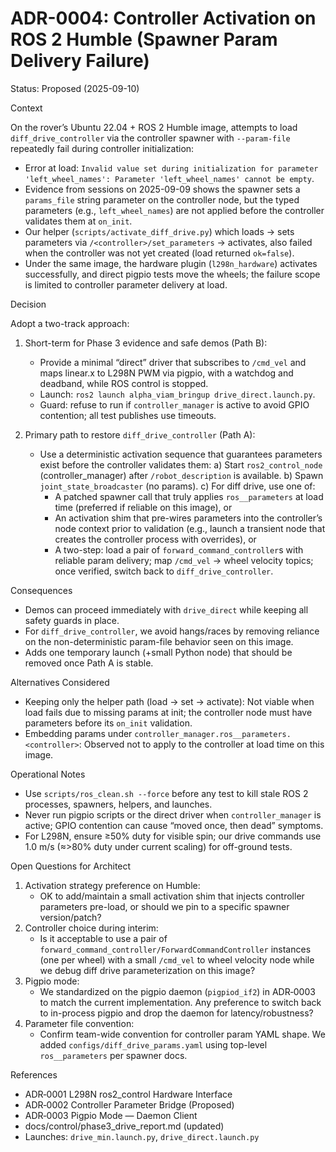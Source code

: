 # ADR-0004: Controller Activation on ROS 2 Humble (Spawner Param Delivery Failure)

Status: Proposed (2025-09-10)

Context

On the rover’s Ubuntu 22.04 + ROS 2 Humble image, attempts to load `diff_drive_controller` via the controller spawner with `--param-file` repeatedly fail during controller initialization:

- Error at load: `Invalid value set during initialization for parameter 'left_wheel_names': Parameter 'left_wheel_names' cannot be empty`.
- Evidence from sessions on 2025-09-09 shows the spawner sets a `params_file` string parameter on the controller node, but the typed parameters (e.g., `left_wheel_names`) are not applied before the controller validates them at `on_init`.
- Our helper (`scripts/activate_diff_drive.py`) which loads → sets parameters via `/<controller>/set_parameters` → activates, also failed when the controller was not yet created (load returned `ok=false`).
- Under the same image, the hardware plugin (`l298n_hardware`) activates successfully, and direct pigpio tests move the wheels; the failure scope is limited to controller parameter delivery at load.

Decision

Adopt a two-track approach:

1) Short-term for Phase 3 evidence and safe demos (Path B):
   - Provide a minimal “direct” driver that subscribes to `/cmd_vel` and maps linear.x to L298N PWM via pigpio, with a watchdog and deadband, while ROS control is stopped.
   - Launch: `ros2 launch alpha_viam_bringup drive_direct.launch.py`.
   - Guard: refuse to run if `controller_manager` is active to avoid GPIO contention; all test publishes use timeouts.

2) Primary path to restore `diff_drive_controller` (Path A):
   - Use a deterministic activation sequence that guarantees parameters exist before the controller validates them:
     a) Start `ros2_control_node` (controller_manager) after `/robot_description` is available.
     b) Spawn `joint_state_broadcaster` (no params).
     c) For diff drive, use one of:
        - A patched spawner call that truly applies `ros__parameters` at load time (preferred if reliable on this image), or
        - An activation shim that pre-wires parameters into the controller’s node context prior to validation (e.g., launch a transient node that creates the controller process with overrides), or
        - A two-step: load a pair of `forward_command_controller`s with reliable param delivery; map `/cmd_vel` → wheel velocity topics; once verified, switch back to `diff_drive_controller`.

Consequences

- Demos can proceed immediately with `drive_direct` while keeping all safety guards in place.
- For `diff_drive_controller`, we avoid hangs/races by removing reliance on the non-deterministic param-file behavior seen on this image.
- Adds one temporary launch (+small Python node) that should be removed once Path A is stable.

Alternatives Considered

- Keeping only the helper path (load → set → activate): Not viable when load fails due to missing params at init; the controller node must have parameters before its `on_init` validation.
- Embedding params under `controller_manager.ros__parameters.<controller>`: Observed not to apply to the controller at load time on this image.

Operational Notes

- Use `scripts/ros_clean.sh --force` before any test to kill stale ROS 2 processes, spawners, helpers, and launches.
- Never run pigpio scripts or the direct driver when `controller_manager` is active; GPIO contention can cause “moved once, then dead” symptoms.
- For L298N, ensure ≥50% duty for visible spin; our drive commands use 1.0 m/s (≈>80% duty under current scaling) for off-ground tests.

Open Questions for Architect

1) Activation strategy preference on Humble:
   - OK to add/maintain a small activation shim that injects controller parameters pre-load, or should we pin to a specific spawner version/patch?
2) Controller choice during interim:
   - Is it acceptable to use a pair of `forward_command_controller/ForwardCommandController` instances (one per wheel) with a small `/cmd_vel` to wheel velocity node while we debug diff drive parameterization on this image?
3) Pigpio mode:
   - We standardized on the pigpio daemon (`pigpiod_if2`) in ADR‑0003 to match the current implementation. Any preference to switch back to in-process pigpio and drop the daemon for latency/robustness?
4) Parameter file convention:
   - Confirm team-wide convention for controller param YAML shape. We added `configs/diff_drive_params.yaml` using top-level `ros__parameters` per spawner docs.

References

- ADR‑0001 L298N ros2_control Hardware Interface
- ADR‑0002 Controller Parameter Bridge (Proposed)
- ADR‑0003 Pigpio Mode — Daemon Client
- docs/control/phase3_drive_report.md (updated)
- Launches: `drive_min.launch.py`, `drive_direct.launch.py`

